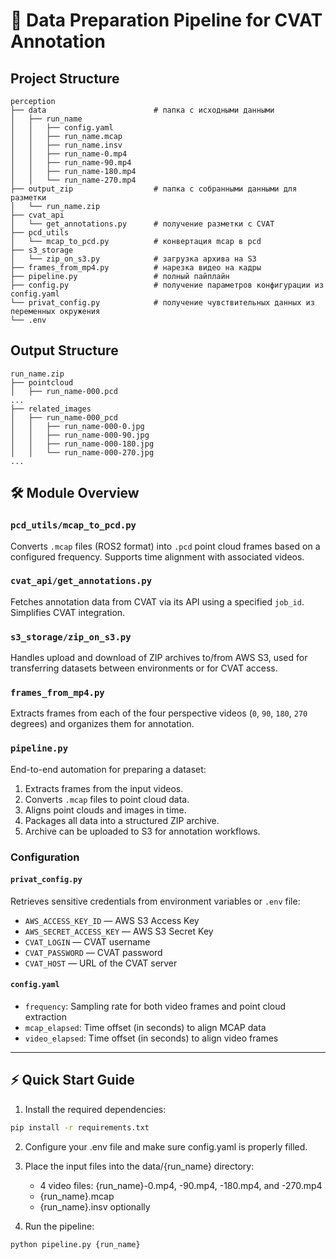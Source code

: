 # 🚀 Data Preparation Pipeline for CVAT Annotation

## Project Structure

```tree
perception
├── data                        # папка с исходными данными
│   ├── run_name
│   │   ├── config.yaml
│   │   ├── run_name.mcap
│   │   ├── run_name.insv
│   │   ├── run_name-0.mp4
│   │   ├── run_name-90.mp4
│   │   ├── run_name-180.mp4
│   │   └── run_name-270.mp4
├── output_zip                  # папка с собранными данными для разметки
│   └── run_name.zip
├── cvat_api
│   └── get_annotations.py      # получение разметки с CVAT
├── pcd_utils
│   └── mcap_to_pcd.py          # конвертация mcap в pcd
├── s3_storage
│   └── zip_on_s3.py            # загрузка архива на S3
├── frames_from_mp4.py          # нарезка видео на кадры
├── pipeline.py                 # полный пайплайн
├── config.py                   # получение параметров конфигурации из config.yaml
└── privat_config.py            # получение чувствительных данных из переменных окружения
└── .env
```

## Output Structure

```tree
run_name.zip
├── pointcloud
│   ├── run_name-000.pcd
...
├── related_images
│   ├── run_name-000_pcd
│   │   ├── run_name-000-0.jpg
│   │   ├── run_name-000-90.jpg
│   │   ├── run_name-000-180.jpg
│   │   └── run_name-000-270.jpg
...

```

## 🛠️ Module Overview

### `pcd_utils/mcap_to_pcd.py`
Converts `.mcap` files (ROS2 format) into `.pcd` point cloud frames based on a configured frequency. Supports time alignment with associated videos.

### `cvat_api/get_annotations.py`
Fetches annotation data from CVAT via its API using a specified `job_id`. Simplifies CVAT integration.

### `s3_storage/zip_on_s3.py`
Handles upload and download of ZIP archives to/from AWS S3, used for transferring datasets between environments or for CVAT access.

### `frames_from_mp4.py`
Extracts frames from each of the four perspective videos (`0`, `90`, `180`, `270` degrees) and organizes them for annotation.

### `pipeline.py`
End-to-end automation for preparing a dataset:
1. Extracts frames from the input videos.
2. Converts `.mcap` files to point cloud data.
3. Aligns point clouds and images in time.
4. Packages all data into a structured ZIP archive.
5. Archive can be uploaded to S3 for annotation workflows.

### Configuration

#### `privat_config.py`
Retrieves sensitive credentials from environment variables or `.env` file:

- `AWS_ACCESS_KEY_ID` — AWS S3 Access Key
- `AWS_SECRET_ACCESS_KEY` — AWS S3 Secret Key
- `CVAT_LOGIN` — CVAT username
- `CVAT_PASSWORD` — CVAT password
- `CVAT_HOST` — URL of the CVAT server

#### `config.yaml`

- `frequency`: Sampling rate for both video frames and point cloud extraction
- `mcap_elapsed`: Time offset (in seconds) to align MCAP data
- `video_elapsed`: Time offset (in seconds) to align video frames

---

## ⚡ Quick Start Guide

1. Install the required dependencies:
```bash
pip install -r requirements.txt
```
2. Configure your .env file and make sure config.yaml is properly filled.

3. Place the input files into the data/{run_name} directory:

    - 4 video files: {run_name}-0.mp4, -90.mp4, -180.mp4, and -270.mp4
    - {run_name}.mcap
    - {run_name}.insv optionally

4. Run the pipeline:

```bash
python pipeline.py {run_name}
```
